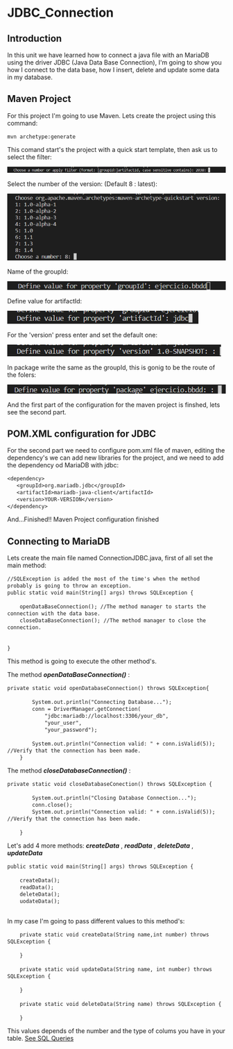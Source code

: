 # JDBC_Connection

## Introduction

In this unit we have learned how to connect a java file with an MariaDB using the driver JDBC (Java Data Base Connection), I'm going to show you how I connect to the data base, how I insert, delete and update some data in my database.

## Maven Project

For this project I'm going to use Maven. Lets create the project using this command:

``` 
mvn archetype:generate
```
This comand start's the project with a quick start template, then ask us to select the filter:

![IMAGEN](https://github.com/FranN2442/JDBC_Connection/blob/master/images/FiltoPlantilla.png)

Select the number of the version: (Default 8 : latest):

![IMAGEN](https://github.com/FranN2442/JDBC_Connection/blob/master/images/version.png)

Name of the groupId:

![IMAGEN](https://github.com/FranN2442/JDBC_Connection/blob/master/images/groupId.png)

Define value for artifactId:

![IMAGEN](https://github.com/FranN2442/JDBC_Connection/blob/master/images/artifactId.png)

For the 'version' press enter and set the default one:

![IMAGEN](https://github.com/FranN2442/JDBC_Connection/blob/master/images/versionSnap.png)

In package write the same as the groupId, this is gonig to be the route of the folers:

![IMAGEN](https://github.com/FranN2442/JDBC_Connection/blob/master/images/package.png)

And the first part of the configuration for the maven project is finshed, lets see the second part.

## POM.XML configuration for JDBC

For the second part we need to configure pom.xml file of maven, editing the dependency's we can add new libraries for the project, and we need to add the dependency od MariaDB with jdbc:

```
<dependency>
   <groupId>org.mariadb.jdbc</groupId>
   <artifactId>mariadb-java-client</artifactId>
   <version>YOUR-VERSION</version>
</dependency>
```
And...Finished!! Maven Project configuration finished

## Connecting to MariaDB

Lets create the main file named ConnectionJDBC.java, first of all set the main method:

```
//SQLException is added the most of the time's when the method probably is going to throw an exception.
public static void main(String[] args) throws SQLException {

    openDataBaseConnection(); //The method manager to starts the connection with the data base.
    closeDataBaseConnection(); //The method manager to close the connection.


}
```
This method is going to execute the other method's.

The method ___openDataBaseConnection()___ :

```
private static void openDatabaseConnection() throws SQLException{
        
        System.out.println("Connecting Database...");
        conn = DriverManager.getConnection(
            "jdbc:mariadb://localhost:3306/your_db",
            "your_user", 
            "your_password");

        System.out.println("Connection valid: " + conn.isValid(5)); //Verify that the connection has been made.
    }
```

The method ___closeDatabaseConnection()___ :
```
private static void closeDatabaseConection() throws SQLException {

        System.out.println("Closing Database Connection...");
        conn.close();
        System.out.println("Connection valid: " + conn.isValid(5)); //Verify that the connection has been made.
 
    }
```

Let's add 4 more methods: ___createData___ , ___readData___ , ___deleteData___ , ___updateData___

```
public static void main(String[] args) throws SQLException {

    createData();
    readData();
    deleteData();
    uodateData();
    
```

In my case I'm going to pass different values to this method's:

```
    private static void createData(String name,int number) throws SQLException {
        
    }

    private static void updateData(String name, int number) throws SQLException {
        
    }

    private static void deleteData(String name) throws SQLException {
        
    }

```

This values depends of the number and the type of colums you have in your table. [See SQL Queries](https://github.com/FranN2442/DataBase-JDBC-Connection/blob/main/jdbc/src/main/java/fran/jdbc/ConnectionJDBC.java)




